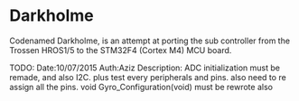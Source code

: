 # Darkholme

Codenamed Darkholme, is an attempt at porting the sub controller from the Trossen HROS1/5 to the STM32F4 (Cortex M4) MCU board.


TODO: 
Date:10/07/2015
Auth:Aziz
Description:	ADC initialization must be remade, and also I2C. plus test every peripherals and pins. also need to re assign all the pins.
				void Gyro_Configuration(void) must be rewrote also